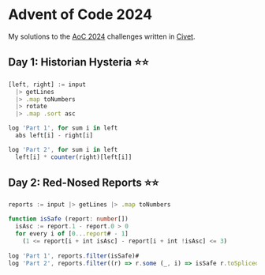 # Advent of Code 2024

My solutions to the [AoC 2024](https://adventofcode.com/2024) challenges written in [Civet](https://civet.dev).

## Day 1: Historian Hysteria ⭐⭐

```ts
[left, right] := input
  |> getLines
  |> .map toNumbers
  |> rotate
  |> .map .sort asc

log 'Part 1', for sum i in left
  abs left[i] - right[i]

log 'Part 2', for sum i in left
  left[i] * counter(right)[left[i]]
```

## Day 2: Red-Nosed Reports ⭐⭐

```ts
reports := input |> getLines |> .map toNumbers

function isSafe (report: number[])
  isAsc := report.1 - report.0 > 0
  for every i of [0...report# - 1]
    (1 <= report[i + int isAsc] - report[i + int !isAsc] <= 3)
 
log 'Part 1', reports.filter(isSafe)#
log 'Part 2', reports.filter((r) => r.some (_, i) => isSafe r.toSpliced i, 1)#
```
